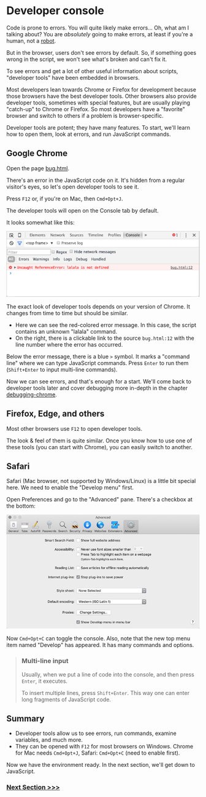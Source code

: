 # Developer console

Code is prone to errors. You will quite likely make errors... Oh, what am I talking about? You are *absolutely* going to make errors, at least if you're a human, not a [robot](https://en.wikipedia.org/wiki/Bender_(Futurama)).

But in the browser, users don't see errors by default. So, if something goes wrong in the script, we won't see what's broken and can't fix it.

To see errors and get a lot of other useful information about scripts, "developer tools" have been embedded in browsers.

Most developers lean towards Chrome or Firefox for development because those browsers have the best developer tools. Other browsers also provide developer tools, sometimes with special features, but are usually playing "catch-up" to Chrome or Firefox. So most developers have a "favorite" browser and switch to others if a problem is browser-specific.

Developer tools are potent; they have many features. To start, we'll learn how to open them, look at errors, and run JavaScript commands.

## Google Chrome

Open the page [bug.html](bug.html).

There's an error in the JavaScript code on it. It's hidden from a regular visitor's eyes, so let's open developer tools to see it.

Press `F12` or, if you're on Mac, then `Cmd+Opt+J`.

The developer tools will open on the Console tab by default.

It looks somewhat like this:

![chrome](chrome.png)

The exact look of developer tools depends on your version of Chrome. It changes from time to time but should be similar.

- Here we can see the red-colored error message. In this case, the script contains an unknown "lalala" command.
- On the right, there is a clickable link to the source `bug.html:12` with the line number where the error has occurred.

Below the error message, there is a blue `>` symbol. It marks a "command line" where we can type JavaScript commands. Press `Enter` to run them (`Shift+Enter` to input multi-line commands).

Now we can see errors, and that's enough for a start. We'll come back to developer tools later and cover debugging more in-depth in the chapter [debugging-chrome](../../06-CodeQuality).


## Firefox, Edge, and others

Most other browsers use `F12` to open developer tools.

The look & feel of them is quite similar. Once you know how to use one of these tools (you can start with Chrome), you can easily switch to another.

## Safari

Safari (Mac browser, not supported by Windows/Linux) is a little bit special here. We need to enable the "Develop menu" first.

Open Preferences and go to the "Advanced" pane. There's a checkbox at the bottom:

![safari](safari.png)

Now `Cmd+Opt+C` can toggle the console. Also, note that the new top menu item named "Develop" has appeared. It has many commands and options.

###
> ### Multi-line input
> Usually, when we put a line of code into the console, and then press `Enter`, it executes.
> 
> To insert multiple lines, press `Shift+Enter`. This way one can enter long fragments of JavaScript code.

## Summary

- Developer tools allow us to see errors, run commands, examine variables, and much more.
- They can be opened with `F12` for most browsers on Windows. Chrome for Mac needs `Cmd+Opt+J`, Safari: `Cmd+Opt+C` (need to enable first).

Now we have the environment ready. In the next section, we'll get down to JavaScript.

### [Next Section >>>](../02-debugging-chrome)